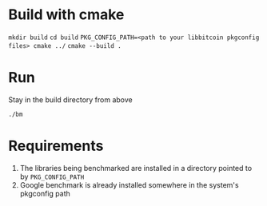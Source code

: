 # Build with cmake

`mkdir build`
`cd build`
`PKG_CONFIG_PATH=<path to your libbitcoin pkgconfig files> cmake ../`
`cmake --build .`

# Run

Stay in the build directory from above

`./bm`

# Requirements

1. The libraries being benchmarked are installed in a directory
   pointed to by `PKG_CONFIG_PATH`
2. Google benchmark is already installed somewhere in the system's
   pkgconfig path
